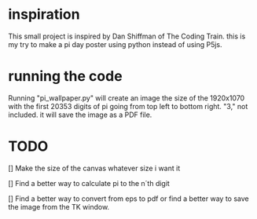 # inspiration
This small project is inspired by Dan Shiffman of The Coding Train. this is my try to make a pi day poster using python instead of using P5js.


# running the code
Running "pi_wallpaper.py" will create an image the size of the 1920x1070 
with the first 20353 digits of pi going from top left to bottom right. "3," not included. it will save the image as a PDF file. 

# TODO
[] Make the size of the canvas whatever size i want it

[] Find a better way to calculate pi to the n´th digit 

[] Find a better way to convert from eps to pdf or find a better way to save the image from the TK window.